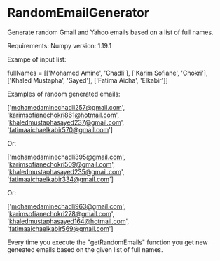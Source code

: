 # RandomEmailGenerator
Generate random Gmail and Yahoo emails based on a list of full names.

Requirements: Numpy version: 1.19.1

Exampe of input list:

fullNames = [['Mohamed Amine', 'Chadli'],
           ['Karim Sofiane', 'Chokri'],
           ['Khaled Mustapha', 'Sayed'],
           ['Fatima Aicha', 'Elkabir']]
           
Examples of random generated emails:

['mohamedaminechadli257@gmail.com',
 'karimsofianechokri861@hotmail.com',
 'khaledmustaphasayed237@gmail.com',
 'fatimaaichaelkabir570@gmail.com']
 
 Or:
 
 ['mohamedaminechadli395@gmail.com',
 'karimsofianechokri509@gmail.com',
 'khaledmustaphasayed235@gmail.com',
 'fatimaaichaelkabir334@gmail.com']
 
 Or:
 
 ['mohamedaminechadli963@gmail.com',
 'karimsofianechokri278@gmail.com',
 'khaledmustaphasayed164@hotmail.com',
 'fatimaaichaelkabir569@gmail.com']
 
 Every time you execute the "getRandomEmails" function you get new geneated emails based on the given list of full names.
